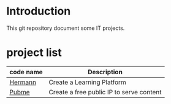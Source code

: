 <head><link rel="stylesheet" href="./md.css"/><script src="./md.js"></script></head>


[//]: #(Reference)
[prj_hermann]: ./hermann/index.md
[prj_pubme]:   ./pubme/README.html


# Introduction
This git repository document some IT projects.



# project list 
|code name|Description|
|-|-|
|[Hermann][prj_hermann]|Create a Learning Platform|
|[Pubme][prj_pubme]|Create a free public IP to serve content|
<br>

